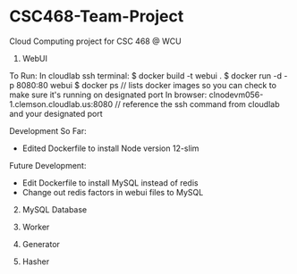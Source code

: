 # CSC468-Team-Project
Cloud Computing project for CSC 468 @ WCU

1) WebUI

To Run:
In cloudlab ssh terminal:
$ docker build -t webui .
$ docker run -d -p 8080:80 webui
$ docker ps   // lists docker images so you can check to make sure it's running on designated port
In browser:
clnodevm056-1.clemson.cloudlab.us:8080   // reference the ssh command from cloudlab and your designated port

Development So Far:
- Edited Dockerfile to install Node version 12-slim

Future Development:
- Edit Dockerfile to install MySQL instead of redis
- Change out redis factors in webui files to MySQL


2) MySQL Database


3) Worker


4) Generator


5) Hasher
